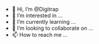 - 👋 Hi, I’m @Digitrap
- 👀 I’m interested in ...
- 🌱 I’m currently learning ...
- 💞️ I’m looking to collaborate on ...
- 📫 How to reach me ...

<!---
Digitrap/Digitrap is a ✨ special ✨ repository because its `README.md` (this file) appears on your GitHub profile.
You can click the Preview link to take a look at your changes.
--->
